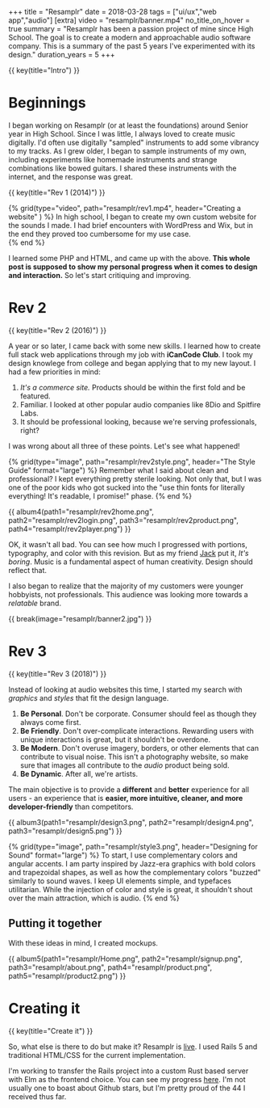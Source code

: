 +++
title = "Resamplr"
date = 2018-03-28
tags = ["ui/ux","web app","audio"]
[extra]
video = "resamplr/banner.mp4"
no_title_on_hover = true
summary = "Resamplr has been a passion project of mine since High School.  The goal is to create a modern and approachable audio software company.  This is a summary of the past 5 years I've experimented with its design."
duration_years = 5
+++

{{ key(title="Intro") }}





# Beginnings

I began working on Resamplr (or at least the foundations) around Senior year in High School.  Since I was little, I always loved to create music digitally.  I'd often use digitally "sampled" instruments to add some vibrancy to my tracks.  As I grew older, I began to sample instruments of my own, including experiments like homemade instruments and strange combinations like bowed guitars.  I shared these instruments with the internet, and the response was great. 

{{ key(title="Rev 1 (2014)") }}

{% grid(type="video", path="resamplr/rev1.mp4", header="Creating a website" ) %}
    In high school, I began to create my own custom website for the sounds I made.  I had brief encounters with WordPress and Wix, but in the end they proved too cumbersome for my use case.   
{% end %}

I learned some PHP and HTML, and came up with the above. **This whole post is supposed to show my personal progress when it comes to design and interaction.**  So let's start critiquing and improving.

# Rev 2

{{ key(title="Rev 2 (2016)") }}

A year or so later, I came back with some new skills.  I learned how to create full stack web applications through my job with **iCanCode Club**.  I took my design knowlege from college and began applying that to my new layout.  I had a few priorities in mind:

1. *It's a commerce site.*  Products should be within the first fold and be featured.
2. Familiar.  I looked at other popular audio companies like 8Dio and Spitfire Labs.
3. It should be professional looking, because we're serving professionals, right?

I was wrong about all three of these points.  Let's see what happened!

{% grid(type="image", path="resamplr/rev2style.png", header="The Style Guide" format="large") %}
    Remember what I said about clean and professional?  I kept everything pretty sterile looking.  Not only that, but I was one of the poor kids who got sucked into the "use thin fonts for literally everything! It's readable, I promise!" phase. 
{% end %}


{{ album4(path1="resamplr/rev2home.png", path2="resamplr/rev2login.png", path3="resamplr/rev2product.png", path4="resamplr/rev2player.png") }}

OK, it wasn't all bad.  You can see how much I progressed with portions, typography, and color with this revision.  But as my friend [Jack](http://jackkaiser.me) put it, *It's boring*.  Music is a fundamental aspect of human creativity.  Design should reflect that.

I also began to realize that the majority of my customers were younger hobbyists, not professionals.  This audience was looking more towards a *relatable* brand.

{{ break(image="resamplr/banner2.jpg") }}

# Rev 3
{{ key(title="Rev 3 (2018)") }}

Instead of looking at audio websites this time, I started my search with *graphics* and *styles* that fit the design language.  

1. **Be Personal**.  Don't be corporate.  Consumer should feel as though they always come first.
2. **Be Friendly**.  Don't over-complicate interactions.  Rewarding users with unique interactions is great, but it shouldn't be overdone.
3. **Be Modern**.  Don't overuse imagery, borders, or other elements that can contribute to visual noise.  This isn't a photography website, so make sure that images all contribute to the *audio* product being sold.
4. **Be Dynamic**.  After all, we're artists.  

The main objective is to provide a **different** and **better** experience for all users - an experience that is **easier, more intuitive, cleaner, and more developer-friendly** than competitors. 


{{ album3(path1="resamplr/design3.png", path2="resamplr/design4.png", path3="resamplr/design5.png") }}

{% grid(type="image", path="resamplr/style3.png", header="Designing for Sound" format="large") %}
    To start, I use complementary colors and angular accents.  I am party inspired by Jazz-era graphics with bold colors and trapezoidal shapes, as well as how the complementary colors "buzzed" similarly to sound waves. 
    I keep UI elements simple, and typefaces utilitarian.  While the injection of color and style is great, it shouldn't shout over the main attraction, which is audio.
{% end %}

## Putting it together

With these ideas in mind, I created mockups.

{{ album5(path1="resamplr/Home.png", path2="resamplr/signup.png", path3="resamplr/about.png", path4="resamplr/product.png", path5="resamplr/product2.png") }}


# Creating it
{{ key(title="Create it") }}

So, what else is there to do but make it?  Resamplr is [live](https://resamplr.com).  I used Rails 5 and traditional HTML/CSS for the current implementation.  

I'm working to transfer the Rails project into a custom Rust based server with Elm as the frontend choice.  You can see my progress [here](https://github.com/resamplr/resamplr-web).  I'm not usually one to boast about Github stars, but I'm pretty proud of the 44 I received thus far.